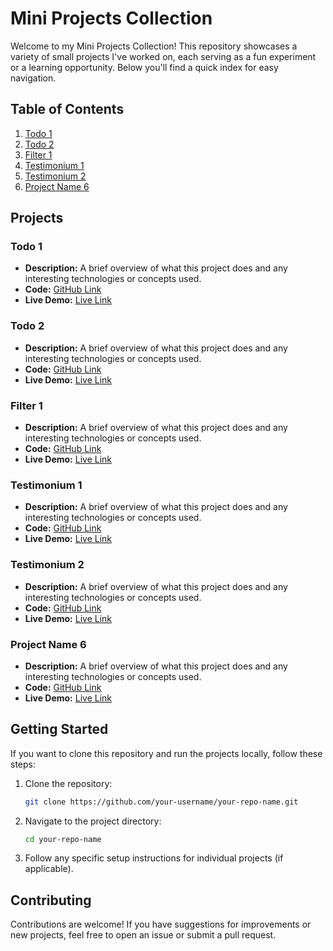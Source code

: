 
# Mini Projects Collection

Welcome to my Mini Projects Collection! This repository showcases a variety of small projects I've worked on, each serving as a fun experiment or a learning opportunity. Below you'll find a quick index for easy navigation.

## Table of Contents

1. [Todo 1](#todo-1)
2. [Todo 2](#todo-2)
3. [Filter 1](#Filter-1)
4. [Testimonium 1](#testimonium-1)
5. [Testimonium 2](#testimonium-2)
6. [Project Name 6](#project-name-6)

## Projects

### Todo 1
- **Description:** A brief overview of what this project does and any interesting technologies or concepts used.
- **Code:** [GitHub Link](#)
- **Live Demo:** [Live Link](#)

### Todo 2
- **Description:** A brief overview of what this project does and any interesting technologies or concepts used.
- **Code:** [GitHub Link](#)
- **Live Demo:** [Live Link](#)

### Filter 1
- **Description:** A brief overview of what this project does and any interesting technologies or concepts used.
- **Code:** [GitHub Link](#)
- **Live Demo:** [Live Link](#)

### Testimonium 1
- **Description:** A brief overview of what this project does and any interesting technologies or concepts used.
- **Code:** [GitHub Link](#)
- **Live Demo:** [Live Link](#)

### Testimonium 2
- **Description:** A brief overview of what this project does and any interesting technologies or concepts used.
- **Code:** [GitHub Link](#)
- **Live Demo:** [Live Link](#)

 ### Project Name 6
- **Description:** A brief overview of what this project does and any interesting technologies or concepts used.
- **Code:** [GitHub Link](#)
- **Live Demo:** [Live Link](#)

## Getting Started

If you want to clone this repository and run the projects locally, follow these steps:

1. Clone the repository:
   ```bash
   git clone https://github.com/your-username/your-repo-name.git
   ```

2. Navigate to the project directory:
   ```bash
   cd your-repo-name
   ```

3. Follow any specific setup instructions for individual projects (if applicable).

## Contributing

Contributions are welcome! If you have suggestions for improvements or new projects, feel free to open an issue or submit a pull request.
